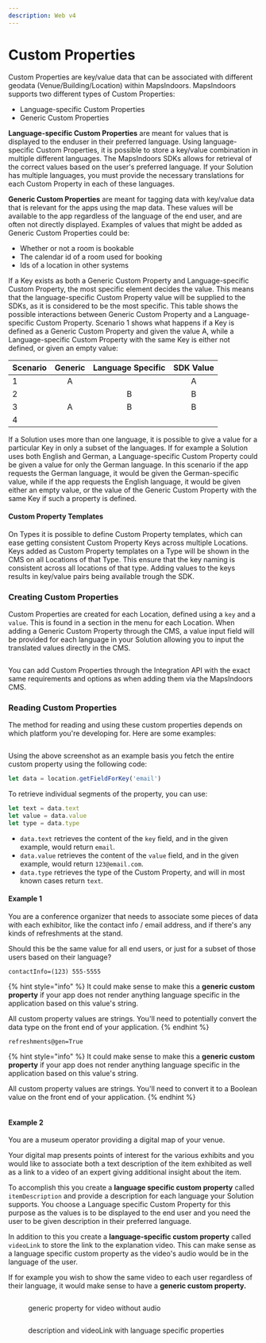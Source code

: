 ```yaml
---
description: Web v4
---
```


# Custom Properties

Custom Properties are key/value data that can be associated with different geodata (Venue/Building/Location) within MapsIndoors. MapsIndoors supports two different types of Custom Properties:

* Language-specific Custom Properties
* Generic Custom Properties

**Language-specific Custom Properties** are meant for values that is displayed to the enduser in their preferred language. Using language-specific Custom Properties, it is possible to store a key/value combination in multiple different languages. The MapsIndoors SDKs allows for retrieval of the correct values based on the user's preferred language. If your Solution has multiple languages, you must provide the necessary translations for each Custom Property in each of these languages.

**Generic Custom Properties** are meant for tagging data with key/value data that is relevant for the apps using the map data. These values will be available to the app regardless of the language of the end user, and are often not directly displayed. Examples of values that might be added as Generic Custom Properties could be:

* Whether or not a room is bookable
* The calendar id of a room used for booking
* Ids of a location in other systems

If a Key exists as both a Generic Custom Property and Language-specific Custom Property, the most specific element decides the value. This means that the language-specific Custom Property value will be supplied to the SDKs, as it is considered to be the most specific. This table shows the possible interactions between Generic Custom Property and a Language-specific Custom Property. Scenario 1 shows what happens if a Key is defined as a Generic Custom Property and given the value A, while a Language-specific Custom Property with the same Key is either not defined, or given an empty value:

| Scenario | Generic | Language Specific | SDK Value |
| -------- | :-----: | :---------------: | :-------: |
| 1        |    A    |                   |     A     |
| 2        |         |         B         |     B     |
| 3        |    A    |         B         |     B     |
| 4        |         |                   |           |

If a Solution uses more than one language, it is possible to give a value for a particular Key in only a subset of the languages. If for example a Solution uses both English and German, a Language-specific Custom Property could be given a value for only the German language. In this scenario if the app requests the German language, it would be given the German-specific value, while if the app requests the English language, it would be given either an empty value, or the value of the Generic Custom Property with the same Key if such a property is defined.

#### Custom Property Templates[​](https://docs.mapsindoors.com/custom-properties#custom-property-templates) <a href="#custom-property-templates" id="custom-property-templates"></a>

On Types it is possible to define Custom Property templates, which can ease getting consistent Custom Property Keys across multiple Locations. Keys added as Custom Property templates on a Type will be shown in the CMS on all Locations of that Type. This ensure that the key naming is consistent across all locations of that type. Adding values to the keys results in key/value pairs being available trough the SDK.

### Creating Custom Properties[​](https://docs.mapsindoors.com/custom-properties#creating-custom-properties) <a href="#creating-custom-properties" id="creating-custom-properties"></a>

Custom Properties are created for each Location, defined using a `key` and a `value`. This is found in a section in the menu for each Location. When adding a Generic Custom Property through the CMS, a value input field will be provided for each language in your Solution allowing you to input the translated values directly in the CMS.

<figure><img src="../../../.gitbook/assets/image (15) (2).png" alt=""><figcaption></figcaption></figure>

You can add Custom Properties through the Integration API with the exact same requirements and options as when adding them via the MapsIndoors CMS.

### Reading Custom Properties[​](https://docs.mapsindoors.com/custom-properties#reading-custom-properties) <a href="#reading-custom-properties" id="reading-custom-properties"></a>

The method for reading and using these custom properties depends on which platform you're developing for. Here are some examples:

<figure><img src="../../../.gitbook/assets/image (18) (1).png" alt=""><figcaption></figcaption></figure>

Using the above screenshot as an example basis you fetch the entire custom property using the following code:

```javascript
let data = location.getFieldForKey('email')
```

To retrieve individual segments of the property, you can use:

```javascript
let text = data.text
let value = data.value
let type = data.type
```

* `data.text` retrieves the content of the `key` field, and in the given example, would return `email`.
* `data.value` retrieves the content of the `value` field, and in the given example, would return `123@email.com`.
* `data.type` retrieves the type of the Custom Property, and will in most known cases return `text`.

#### Example 1[​](https://docs.mapsindoors.com/custom-properties#example-1) <a href="#example-1" id="example-1"></a>

You are a conference organizer that needs to associate some pieces of data with each exhibitor, like the contact info / email address, and if there's any kinds of refreshments at the stand.

Should this be the same value for all end users, or just for a subset of those users based on their language?

`contactInfo=(123) 555-5555`

{% hint style="info" %}
It could make sense to make this a **generic custom property** if your app does not render anything language specific in the application based on this value's string.&#x20;

All custom property values are strings. You'll need to potentially convert the data type on the front end of your application.
{% endhint %}

`refreshments@gen=True`

{% hint style="info" %}
It could make sense to make this a **generic custom property** if your app does not render anything language specific in the application based on this value's string.&#x20;

All custom property values are strings. You'll need to convert it to a Boolean value on the front end of your application.
{% endhint %}

<figure><img src="../../../.gitbook/assets/Screenshot 2023-10-24 at 8.41.02 PM.png" alt=""><figcaption></figcaption></figure>

#### Example 2[​](https://docs.mapsindoors.com/custom-properties#example-2) <a href="#example-2" id="example-2"></a>

You are a museum operator providing a digital map of your venue.&#x20;

Your digital map presents points of interest for the various exhibits and you would like to associate both a text description of the item exhibited as well as a link to a video of an expert giving additional insight about the item.

To accomplish this you create a **language specific custom property** called `itemDescription` and provide a description for each language your Solution supports. You choose a Language specific Custom Property for this purpose as the values is to be displayed to the end user and you need the user to be given description in their preferred language.

In addition to this you create a **language-specific custom property** called `videoLink` to store the link to the explanation video. This can make sense as a language specific custom property as the video's audio would be in the language of the user.

If for example you wish to show the same video to each user regardless of their language, it would make sense to have a **generic custom property.**

<div>

<figure><img src="../../../.gitbook/assets/Screenshot 2023-10-24 at 8.50.33 PM.png" alt=""><figcaption><p>generic property for video without audio</p></figcaption></figure>

 

<figure><img src="../../../.gitbook/assets/Screenshot 2023-10-24 at 8.50.27 PM.png" alt=""><figcaption><p>description and videoLink with language specific properties</p></figcaption></figure>

</div>
